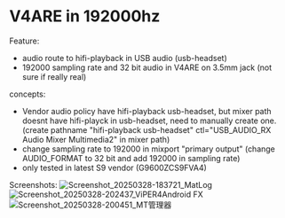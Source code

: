 # V4ARE in 192000hz

Feature: 
- audio route to hifi-playback in USB audio (usb-headset)
- 192000 sampling rate and 32 bit audio in V4ARE on 3.5mm jack (not sure if really real)

concepts:
- Vendor audio policy have hifi-playback usb-headset, but mixer path doesnt have hifi-playck in usb-headset, need to manually create one. (create pathname "hifi-playback usb-headset" ctl="USB_AUDIO_RX Audio Mixer Multimedia2" in mixer path)
- change sampling rate to 192000 in mixport "primary output" (change AUDIO_FORMAT to 32 bit and add 192000 in sampling rate)
- only tested in latest S9 vendor (G9600ZCS9FVA4)

Screenshots:
![Screenshot_20250328-183721_MatLog](https://github.com/user-attachments/assets/4673a674-cc8a-4411-bba5-75220ac9416c)
![Screenshot_20250328-202437_ViPER4Android FX](https://github.com/user-attachments/assets/074c912c-9bf2-4f82-a32c-acc4f7859976)
![Screenshot_20250328-200451_MT管理器](https://github.com/user-attachments/assets/4744db0f-c13c-42ee-bb03-d69333b7fcf5)


